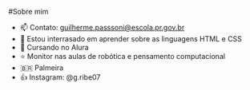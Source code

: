 #Sobre mim
- 📫 Contato: guilherme.passsoni@escola.pr.gov.br
- 🌱 Estou interrasado em aprender sobre as linguagens HTML e CSS
- 🌴 Cursando no Alura
- ⭐ Monitor nas aulas de robótica e pensamento computacional
- 🇧🇷 Palmeira
- 👍 Instagram: @g.ribe07
<!---
gribe07/gribe07 is a ✨ special ✨ repository because its `README.md` (this file) appears on your GitHub profile.
You can click the Preview link to take a look at your changes.
--->
